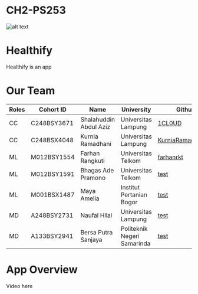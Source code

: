 # CH2-PS253

![alt text](https://i.imgur.com/NmiSPdt.png)

# Healthify
Healthify is an app

# Our Team

| Roles | Cohort ID   | Name                   | University                  | Github |
|-------|-------------|------------------------|-----------------------------|--------|
| CC    | C248BSY3671 | Shalahuddin Abdul Aziz | Universitas Lampung         |[1CL0UD](https://github.com/1CL0UD)|
| CC    | C248BSX4048 | Kurnia Ramadhani       | Universitas Lampung         |[KurniaRamadhani11]([https://github.com/farhanrkt](https://github.com/KurniaRamadhani11))|
| ML    | M012BSY1554 | Farhan Rangkuti        | Universitas Telkom          |[farhanrkt](https://github.com/farhanrkt)|
| ML    | M012BSY1591 | Bhagas Ade Pramono     | Universitas Telkom          |[test](https://github.com/test)|
| ML    | M001BSX1487 | Maya Amelia            | Institut Pertanian Bogor    |[test](https://github.com/test)|
| MD    | A248BSY2731 | Naufal Hilal           | Universitas Lampung         |[test](https://github.com/test)|
| MD    | A133BSY2941 | Bersa Putra Sanjaya    | Politeknik Negeri Samarinda |[test](https://github.com/test)|

# App Overview
Video here
